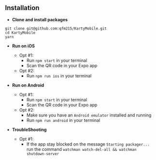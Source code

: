 ## Installation

*	**Clone and install packages**
```
git clone git@github.com:qfm215/KartyMobile.git
cd KartyMobile
yarn
```

*	**Run on iOS**
	*	Opt #1:
		*	Run `npm start` in your terminal
		*	Scan the QR code in your Expo app
	*	Opt #2:
		*	Run `npm run ios` in your terminal


*	**Run on Android**
	*	Opt #1:
		*	Run `npm start` in your terminal
		*	Scan the QR code in your Expo app
	*	Opt #2:
		*	Make sure you have an `Android emulator` installed and running
		*	Run `npm run android` in your terminal

*	**TroubleShooting**
    * Opt #1:
        * If the app stay blocked on the message `Starting packager...`
        run the command 
        `watchman watch-del-all && watchman shutdown-server`
